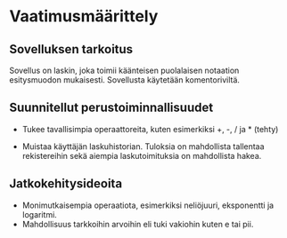 # Vaatimusmäärittely

## Sovelluksen tarkoitus

Sovellus on laskin, joka toimii käänteisen puolalaisen notaation esitysmuodon mukaisesti. Sovellusta käytetään komentoriviltä.

## Suunnitellut perustoiminnallisuudet
- Tukee tavallisimpia operaattoreita, kuten esimerkiksi +, -, / ja * (tehty)

- Muistaa käyttäjän laskuhistorian. Tuloksia on mahdollista tallentaa rekistereihin sekä aiempia laskutoimituksia on mahdollista hakea.


## Jatkokehitysideoita
- Monimutkaisempia operaatiota, esimerkiksi neliöjuuri, eksponentti ja logaritmi.
- Mahdollisuus tarkkoihin arvoihin eli tuki vakiohin kuten e tai pii.
